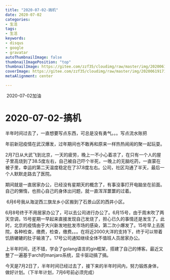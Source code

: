 ```yaml
---
title: "2020-07-02-搞机"
date: 2020-07-02
categories:
- 生活
tags:
- 生活
keywords:
- disqus
- google
- gravatar
autoThumbnailImage: false
thumbnailImagePosition: "top"
thumbnailImage: https://gitee.com/zzf35/cloudimg/raw/master/img/20200619171243.jpg
coverImage: https://gitee.com/zzf35/cloudimg/raw/master/img/20200619171233.jpg
metaAlignment: center

---
```


​    2020-07-02加油
<!--more-->

# 2020-07-02-搞机

​    半年时间过去了，一直想要写点东西，可总是没有勇气。。。写点流水账把

​    年前新冠疫情在武汉爆发，过年期间也不敢再和原来一样热热闹闹的聚一起玩耍。

​    2月7日从大武飞到北京，一天的疲劳，晚上一不小心着凉了，在只有一个人的屋子里高烧到了38.5度左右，自己被自己吓个半死，一晚上的无脑吃药，一直蒙在被子里，幸运的第二天温度稳定在了37.8度左右。公司，社区沟通了半天，最后一个人默默走路去了医院。

​    期间就是一直居家办公，已经没有星期天的概念了，有事没事打开电脑坐在前面。自己的懒惰，也担心自己的身体出问题，就一直浑浑噩噩的过着。

​    6月6号我从海淀西三旗龙乡小区搬到了石景山区的西井小区。

​    6月8号终于不用居家办公了，可以去公司进行办公了。6月15号，由于周末吹了两天空调，15号星期一早起来直接发现自己发烧了，担心已久的事情还是发生了。此时，北京的疫情由于大兴新发地批发市场的感染，第二次小爆发了。15号早上去医院，各种检查，缴费，检查，缴费。。。在将近2000大洋的支持下，终于可以带着饥肠辘辘的肚子输液了。17号公司通知继续全体不值班人员居家办公。

​    上半年时间，还不错，学会了golang语言的gin框架，搭建了自己的博客。最近又整了一遍基于arch的manjaro系统，显卡驱动搞了搞。

​    今天是7月2日了，半年时间已经过去了，接下来的半年时间内，努力锻炼身体，做好计划。（下半年计划，7月6号前必须完成）

